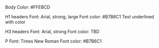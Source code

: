 Body
Color: #FFEBCD

H1 headers
Font:  Arial, strong, large
Font color: #B7B6C1
Text underlined with color 


H3 headers
Font:  Arial, strong
Font color: TBD


P
Font: Times New Roman
Font color: #B7B6C1
